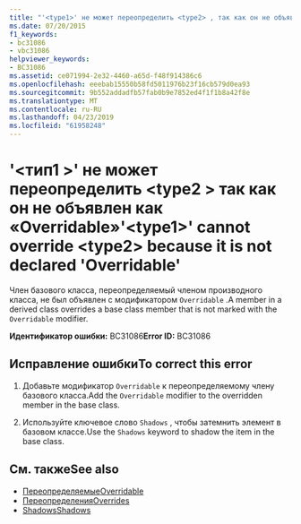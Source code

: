 ```yaml
---
title: "'<type1>' не может переопределить <type2> , так как он не объявлен как «Overridable»"
ms.date: 07/20/2015
f1_keywords:
- bc31086
- vbc31086
helpviewer_keywords:
- BC31086
ms.assetid: ce071994-2e32-4460-a65d-f48f914386c6
ms.openlocfilehash: eeebab15550b58fd5011976b23f16cb579d0ea93
ms.sourcegitcommit: 9b552addadfb57fab0b9e7852ed4f1f1b8a42f8e
ms.translationtype: MT
ms.contentlocale: ru-RU
ms.lasthandoff: 04/23/2019
ms.locfileid: "61958248"
---
```

# <a name="type1-cannot-override-type2-because-it-is-not-declared-overridable"></a><span data-ttu-id="8b4c6-102">'\<тип1 >' не может переопределить \<type2 > так как он не объявлен как «Overridable»</span><span class="sxs-lookup"><span data-stu-id="8b4c6-102">'\<type1>' cannot override \<type2> because it is not declared 'Overridable'</span></span>
<span data-ttu-id="8b4c6-103">Член базового класса, переопределяемый членом производного класса, не был объявлен с модификатором `Overridable` .</span><span class="sxs-lookup"><span data-stu-id="8b4c6-103">A member in a derived class overrides a base class member that is not marked with the `Overridable` modifier.</span></span>  
  
 <span data-ttu-id="8b4c6-104">**Идентификатор ошибки:** BC31086</span><span class="sxs-lookup"><span data-stu-id="8b4c6-104">**Error ID:** BC31086</span></span>  
  
## <a name="to-correct-this-error"></a><span data-ttu-id="8b4c6-105">Исправление ошибки</span><span class="sxs-lookup"><span data-stu-id="8b4c6-105">To correct this error</span></span>  
  
1. <span data-ttu-id="8b4c6-106">Добавьте модификатор `Overridable` к переопределяемому члену базового класса.</span><span class="sxs-lookup"><span data-stu-id="8b4c6-106">Add the `Overridable` modifier to the overridden member in the base class.</span></span>  
  
2. <span data-ttu-id="8b4c6-107">Используйте ключевое слово `Shadows` , чтобы затемнить элемент в базовом классе.</span><span class="sxs-lookup"><span data-stu-id="8b4c6-107">Use the `Shadows` keyword to shadow the item in the base class.</span></span>  
  
## <a name="see-also"></a><span data-ttu-id="8b4c6-108">См. также</span><span class="sxs-lookup"><span data-stu-id="8b4c6-108">See also</span></span>

- [<span data-ttu-id="8b4c6-109">Переопределяемые</span><span class="sxs-lookup"><span data-stu-id="8b4c6-109">Overridable</span></span>](../../visual-basic/language-reference/modifiers/overridable.md)
- [<span data-ttu-id="8b4c6-110">Переопределения</span><span class="sxs-lookup"><span data-stu-id="8b4c6-110">Overrides</span></span>](../../visual-basic/language-reference/modifiers/overrides.md)
- [<span data-ttu-id="8b4c6-111">Shadows</span><span class="sxs-lookup"><span data-stu-id="8b4c6-111">Shadows</span></span>](../../visual-basic/language-reference/modifiers/shadows.md)
